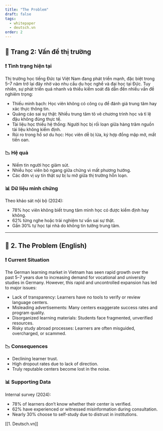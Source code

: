 ```yaml
---
title: "The Problem"
draft: false
tags:
  - whitepaper
  - deutsch.vn
order: 2
---
```


## 📄 Trang 2: Vấn đề thị trường

### ❗ Tình trạng hiện tại

Thị trường học tiếng Đức tại Việt Nam đang phát triển mạnh, đặc biệt trong 5–7 năm trở lại đây nhờ vào nhu cầu du học nghề và đại học tại Đức. Tuy nhiên, sự phát triển quá nhanh và thiếu kiểm soát đã dẫn đến nhiều vấn đề nghiêm trọng:

- Thiếu minh bạch: Học viên không có công cụ để đánh giá trung tâm hay xác thực thông tin.
- Quảng cáo sai sự thật: Nhiều trung tâm tô vẽ chương trình học và tỉ lệ đậu không đúng thực tế.
- Tài liệu học thiếu hệ thống: Người học bị rối loạn giữa hàng trăm nguồn tài liệu không kiểm định.
- Rủi ro trong hồ sơ du học: Học viên dễ bị lừa, ký hợp đồng mập mờ, mất tiền oan.

### 📉 Hệ quả

- Niềm tin người học giảm sút.
- Nhiều học viên bỏ ngang giữa chừng vì mất phương hướng.
- Các đơn vị uy tín thật sự bị lu mờ giữa thị trường hỗn loạn.

### 📊 Dữ liệu minh chứng

Theo khảo sát nội bộ (2024):

- 78% học viên không biết trung tâm mình học có được kiểm định hay không.
- 62% từng nghe hoặc trải nghiệm tư vấn sai sự thật.
- Gần 30% tự học tại nhà do không tin tưởng trung tâm.

---

## 📄 2. The Problem (English)

### ❗ Current Situation

The German learning market in Vietnam has seen rapid growth over the past 5–7 years due to increasing demand for vocational and university studies in Germany. However, this rapid and uncontrolled expansion has led to major issues:

- Lack of transparency: Learners have no tools to verify or review language centers.
- Misleading advertisements: Many centers exaggerate success rates and program quality.
- Disorganized learning materials: Students face fragmented, unverified resources.
- Risky study abroad processes: Learners are often misguided, overcharged, or scammed.

### 📉 Consequences

- Declining learner trust.
- High dropout rates due to lack of direction.
- Truly reputable centers become lost in the noise.

### 📊 Supporting Data

Internal survey (2024):

- 78% of learners don’t know whether their center is verified.
- 62% have experienced or witnessed misinformation during consultation.
- Nearly 30% choose to self-study due to distrust in institutions.

[[1. Deutsch.vn]]
